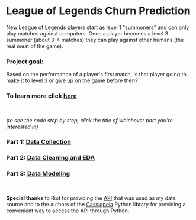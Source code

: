 # League of Legends Churn Prediction

New League of Legends players start as level 1 "summoners" and can only play matches against computers. Once a player becomes a level 3 summoner (about 3-4 matches) they can play against other humans (the real meat of the game).

### Project goal: 

Based on the performance of a player's first match, is that player going to make it to level 3 or give up on the game before then?

### To learn more click <a href="https://dskarbrevik.github.io/League-of-Legends-Churn-Prediction/">here</a>

<br>

_(to see the code step by step, click the title of whichever part you're interested in)_

### Part 1: <a href="https://nbviewer.jupyter.org/github/dskarbrevik/League-of-Legends-Churn-Prediction/blob/master/LoL%20Churn%20Predictor%20%5BPart%201%20-%20Data%20Collection%5D.ipynb">Data Collection</a>

### Part 2: <a href="https://nbviewer.jupyter.org/github/dskarbrevik/League-of-Legends-Churn-Prediction/blob/master/LoL%20Churn%20Predictor%20%5BPart%202%20-%20Data%20Cleaning%20and%20EDA%5D.ipynb">Data Cleaning and EDA</a>

### Part 3: <a href="https://nbviewer.jupyter.org/github/dskarbrevik/League-of-Legends-Churn-Prediction/blob/master/LoL%20Churn%20Predictor%20%5BPart%203%20-%20Data%20Modeling%5D.ipynb"> Data Modeling </a>

<br>

**Special thanks**  to Riot for providing the <a href="https://developer.riotgames.com/">API</a> that was used as my data source and to the authors of the <a href="http://cassiopeia.readthedocs.io">Cassiopeia</a> Python library for providing a convenient way to access the API through Python.
